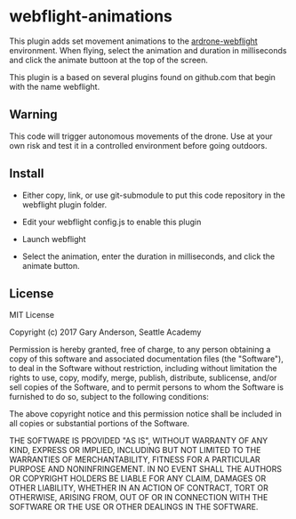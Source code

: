 # webflight-animations

This plugin adds set movement animations to the [ardrone-webflight](https://github.com/eschnou/ardrone-webflight) environment. When flying, select the animation and duration in milliseconds and click the animate buttoon at the top of the screen.

This plugin is a based on several plugins found on github.com that begin with the name webflight.

## Warning

This code will trigger autonomous movements of the drone. Use at your own risk and test it in a controlled environment before going outdoors. 

## Install

- Either copy, link, or use git-submodule to put this code repository in the webflight plugin folder. 

- Edit your webflight config.js to enable this plugin

- Launch webflight

- Select the animation, enter the duration in milliseconds, and click the animate button.

## License

MIT License

Copyright (c) 2017 Gary Anderson, Seattle Academy

Permission is hereby granted, free of charge, to any person obtaining a copy
of this software and associated documentation files (the "Software"), to deal
in the Software without restriction, including without limitation the rights
to use, copy, modify, merge, publish, distribute, sublicense, and/or sell
copies of the Software, and to permit persons to whom the Software is
furnished to do so, subject to the following conditions:

The above copyright notice and this permission notice shall be included in all
copies or substantial portions of the Software.

THE SOFTWARE IS PROVIDED "AS IS", WITHOUT WARRANTY OF ANY KIND, EXPRESS OR
IMPLIED, INCLUDING BUT NOT LIMITED TO THE WARRANTIES OF MERCHANTABILITY,
FITNESS FOR A PARTICULAR PURPOSE AND NONINFRINGEMENT. IN NO EVENT SHALL THE
AUTHORS OR COPYRIGHT HOLDERS BE LIABLE FOR ANY CLAIM, DAMAGES OR OTHER
LIABILITY, WHETHER IN AN ACTION OF CONTRACT, TORT OR OTHERWISE, ARISING FROM,
OUT OF OR IN CONNECTION WITH THE SOFTWARE OR THE USE OR OTHER DEALINGS IN THE
SOFTWARE.
